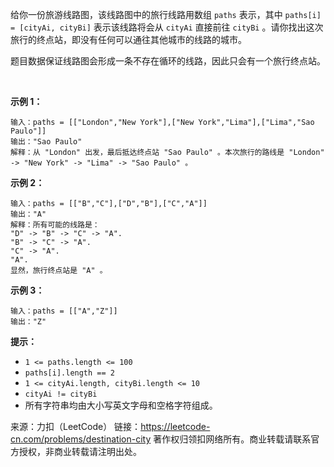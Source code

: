 给你一份旅游线路图，该线路图中的旅行线路用数组 ```paths``` 表示，其中 ```paths[i] = [cityAi, cityBi]``` 表示该线路将会从 ```cityAi``` 直接前往 ```cityBi``` 。请你找出这次旅行的终点站，即没有任何可以通往其他城市的线路的城市。

题目数据保证线路图会形成一条不存在循环的线路，因此只会有一个旅行终点站。

 

**示例 1：**
```
输入：paths = [["London","New York"],["New York","Lima"],["Lima","Sao Paulo"]]
输出："Sao Paulo" 
解释：从 "London" 出发，最后抵达终点站 "Sao Paulo" 。本次旅行的路线是 "London" -> "New York" -> "Lima" -> "Sao Paulo" 。
```
**示例 2：**
```
输入：paths = [["B","C"],["D","B"],["C","A"]]
输出："A"
解释：所有可能的线路是：
"D" -> "B" -> "C" -> "A". 
"B" -> "C" -> "A". 
"C" -> "A". 
"A". 
显然，旅行终点站是 "A" 。
```
**示例 3：**
```
输入：paths = [["A","Z"]]
输出："Z"
```

**提示：**

* ```1 <= paths.length <= 100```
* ```paths[i].length == 2```
* ```1 <= cityAi.length, cityBi.length <= 10```
* ```cityAi != cityBi```
* 所有字符串均由大小写英文字母和空格字符组成。

来源：力扣（LeetCode）
链接：https://leetcode-cn.com/problems/destination-city
著作权归领扣网络所有。商业转载请联系官方授权，非商业转载请注明出处。
